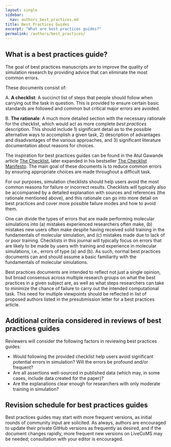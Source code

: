 ```yaml
---
layout: single
sidebar:
  nav: authors_best_practices.md
title: Best Practices Guides
excerpt: "What are best practices guides?"
permalink: /authors/best_practices/
---
```


## What is a best practices guide?
The goal of best practices manuscripts are to improve the quality of simulation research by providing advice that can eliminate the most common errors. 

These documents consist of:

A. **A checklist**: A succinct list of steps that people should follow when carrying out the task in question. This is provided to ensure certain basic standards are followed and common but critical major errors are avoided.

B. **The rationale**: A much more detailed section with the necessary rationale for the checklist, which would act as more complete *best practices* description. This should include 1) significant detail as to the possible alternative ways to accomplish a given task, 2) description of advantages and disadvantages of the various approaches, and 3) significant literature documentation about reasons for choices.

The inspiration for best practices guides can be found in the Atul
Gawande article [The
Checklist](http://www.newyorker.com/magazine/2007/12/10/the-checklist),
later expanded in his bestseller [The Checklist
Manifesto](http://atulgawande.com/book/the-checklist-manifesto/). The
main goal of these documents is to reduce common errors by ensuring
appropriate choices are made throughout a difficult task. 

For our purposes, simulation checklists should help users avoid the
most common reasons for failure or incorrect results. Checklists will
typically also be accompanied by a detailed explanation with sources and references (the rationale mentioned above), and this rationale
can go into more detail on best practices and
cover more possible failure modes and how to avoid them. 

One can divide the types of errors that are made performing molecular
simulations into (a) mistakes experienced researchers often make, (b)
mistakes new users often make despite having received solid
training in the fundamentals of molecular simulation, and (c) mistakes made due to lack of or poor training.
Checklists in this journal will typically focus on errors that are likely to be made by users with training and experience in molecular simulations, i.e., errors of type (a) and (b).
As such, normal best practices documents can and should assume a basic familiarity with the fundamentals of molecular simulations.

Best practices documents are intended to reflect not just a single opinion, but broad consensus across multiple research groups on what the best practices in a given subject are, as well as what steps researchers can take to minimize the chance of failure to carry out the intended computational task.  This need for multiple viewpoints should be reflected in list of proposed authors listed in the presubmission letter for a best practices article. 

## Additional criteria considered in reviews of best practices guides
Reviewers will consider the following factors in reviewing best practices guides:
* Would following the provided checklist help users avoid significant potential errors in simulation? Will the errors be profound and/or frequent? 
* Are all assertions well-sourced in published data (which may, in some cases, include data created for the paper)?
* Are the explanations clear enough for researchers with only moderate training in simulation?

## Revision schedule for best practices guides
Best practices guides  may start with more frequent versions, as initial rounds of community input are solicited. As always, authors are encouraged to update their private GitHub versions as frequently as desired, and if the document changes rapidly, more frequent new versions on LiveCoMS may be needed; consultation with your editor is encouraged. 


